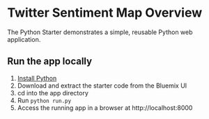 # Twitter Sentiment Map Overview

The Python Starter demonstrates a simple, reusable Python web application.

## Run the app locally

1. [Install Python][]
2. Download and extract the starter code from the Bluemix UI
3. cd into the app directory
4. Run `python run.py`
5. Access the running app in a browser at http://localhost:8000

[Install Python]: https://www.python.org/downloads/